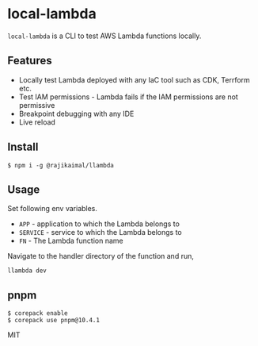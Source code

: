 # local-lambda

`local-lambda` is a CLI to test AWS Lambda functions locally.

## Features

- Locally test Lambda deployed with any IaC tool such as CDK, Terrform etc.
- Test IAM permissions - Lambda fails if the IAM permissions are not permissive
- Breakpoint debugging with any IDE
- Live reload

## Install

```
$ npm i -g @rajikaimal/llambda
```

## Usage

Set following env variables.

- `APP` - application to which the Lambda belongs to
- `SERVICE` - service to which the Lambda belongs to
- `FN` - The Lambda function name

Navigate to the handler directory of the function and run,

```
llambda dev
```

## pnpm

```
$ corepack enable
$ corepack use pnpm@10.4.1
```

MIT
